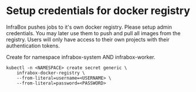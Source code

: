 # Setup credentials for docker registry
InfraBox pushes jobs to it's own docker registry. Please setup admin credentials. You may later use them to push and pull all images from the registry.
Users will only have access to their own projects with their authentication tokens.

Create for namespace infrabox-system AND infrabox-worker.

    kubectl -n <NAMESPACE> create secret generic \
        infrabox-docker-registry \
        --from-literal=username=<USERNAME> \
        --from-literal=password=<PASSWORD>
